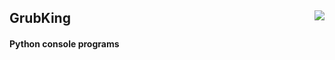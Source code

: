 <h2>
  <span>GrubKing</span>
  <img src="https://user-images.githubusercontent.com/41794735/207310250-b0fefb80-7de5-4bbe-a043-82e161b9e041.png" align="right"/>
</h2>
<h4>Python console programs</h4>
